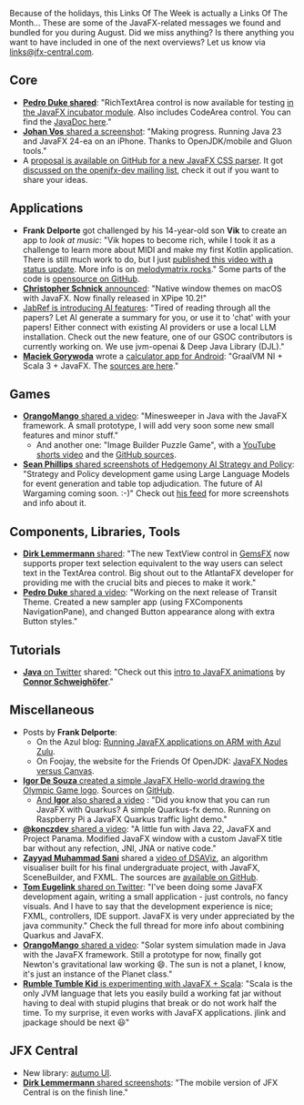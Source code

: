 Because of the holidays, this Links Of The Week is actually a Links Of The Month... These are some of the JavaFX-related messages we found and bundled for you during August. Did we miss anything? Is there anything you want to have included in one of the next overviews? Let us know via links@jfx-central.com.

## Core

* [**Pedro Duke shared**](https://x.com/P_Duke/status/1818672219419025743): "RichTextArea control is now available for testing [in the JavaFX incubator module](https://github.com/andy-goryachev-oracle/Test/blob/main/doc/RichTextArea/RichTextArea.md). Also includes CodeArea control. You can find the [JavaDoc here](https://cr.openjdk.org/~angorya/RichTextArea/javadoc/jfx.incubator.richtext/module-summary.html)."
* [**Johan Vos** shared a screenshot](https://mastodon.social/@johanvos/112887802923547314): "Making progress. Running Java 23 and JavaFX 24-ea on an iPhone. Thanks to OpenJDK/mobile and Gluon tools."
* A [proposal is available on GitHub for a new JavaFX CSS parser](https://gist.github.com/mstr2/f416996caf48e11193f0b6a5883a3926). It got [discussed on the openjfx-dev mailing list](https://mail.openjdk.org/pipermail/openjfx-dev/2024-August/048789.html), check it out if you want to share your ideas.

## Applications

* **Frank Delporte** got challenged by his 14-year-old son **Vik** to create an app to _look at music_: "Vik hopes to become rich, while I took it as a challenge to learn more about MIDI and make my first Kotlin application. There is still much work to do, but I just [published this video with a status update](https://www.youtube.com/watch?v=tR4PL8ufiDw). More info is on [melodymatrix.rocks](https://melodymatrix.rocks/)." Some parts of the code is [opensource on GitHub](https://github.com/codewriterbv/melodymatrix-app-views).
* [**Christopher Schnick** announced](https://x.com/crschnick/status/1816788292563616004): "Native window themes on macOS with JavaFX. Now finally released in XPipe 10.2!"
* [JabRef is introducing AI features](https://blog.jabref.org/2024/08/21/AI-chatting/): "Tired of reading through all the papers? Let AI generate a summary for you, or use it to 'chat' with your papers! Either connect with existing AI providers or use a local LLM installation. Check out the new feature, one of our GSOC contributors is currently working on. We use jvm-openai & Deep Java Library (DJL)."
* [**Maciek Gorywoda**](https://x.com/makingthematrix/status/1818604980372226292) wrote a [calculator app for Android](https://play.google.com/store/apps/details?id=scalaonandroid.fxcalculator&hl=en): "GraalVM NI + Scala 3 + JavaFX. The [sources are here](https://github.com/makingthematrix/scalaonandroid/)."

## Games

* [**OrangoMango** shared a video](https://x.com/orango_mango/status/1817680477370876020): "Minesweeper in Java with the JavaFX framework. A small prototype, I will add very soon some new small features and minor stuff."
  * And another one: "Image Builder Puzzle Game", with a [YouTube shorts video](https://youtube.com/shorts/orP_T_OnBR4?feature=share) and the [GitHub sources](https://github.com/OrangoMango/ImageBuilder).
* [**Sean Phillips** shared screenshots of Hedgemony AI  Strategy and Policy](https://x.com/SeanMiPhillips/status/1823006985341555178): "Strategy and Policy development game using Large Language Models for event generation and table top adjudication. The future of AI Wargaming coming soon. :-)" Check out [his feed](https://x.com/SeanMiPhillips) for more screenshots and info about it.

## Components, Libraries, Tools

* [**Dirk Lemmermann** shared](https://x.com/dlemmermann/status/1825877587077345548): "The new TextView control in [GemsFX](https://github.com/dlsc-software-consulting-gmbh/GemsFX) now supports proper text selection equivalent to the way users can select text in the TextArea control. Big shout out to the AtlantaFX developer for providing me with the crucial bits and pieces to make it work."
* [**Pedro Duke** shared a video](https://x.com/P_Duke/status/1819356682457137601): "Working on the next release of Transit Theme. Created a new sampler app (using FXComponents NavigationPane), and changed Button appearance along with extra Button styles."

## Tutorials

* [**Java** on Twitter](https://x.com/java/status/1828069916760498257) shared: "Check out this [intro to JavaFX animations](https://dev.java/learn/javafx-animations/) by [**Connor Schweighöfer**](https://twitter.com/SquidXTV)."

## Miscellaneous

* Posts by **Frank Delporte**:
  * On the Azul blog: [Running JavaFX applications on ARM with Azul Zulu](https://www.azul.com/blog/running-javafx-applications-on-arm-with-azul-zulu/).
  * On Foojay, the website for the Friends Of OpenJDK: [JavaFX Nodes versus Canvas](https://foojay.io/today/javafx-nodes-versus-canvas/).
* [**Igor De Souza** created a simple JavaFX Hello-world drawing the Olympic Game logo](https://x.com/Igfasouza/status/1816817407857479692). Sources on [GitHub](https://github.com/igfasouza/JavaFx-olympic-games-).
  * [And **Igor** also shared a video](https://x.com/Igfasouza/status/1818609277969272873) : "Did you know that you can run JavaFX with Quarkus? A simple Quarkus-fx demo. Running on Raspberry Pi a JavaFX Quarkus traffic light demo."
* [**@konczdev** shared a video](https://x.com/konczdev/status/1804591278073532624): "A little fun with Java 22, JavaFX and Project Panama. Modified JavaFX window with a custom JavaFX title bar without any refection, JNI, JNA or native code."
* [**Zayyad Muhammad Sani**](https://x.com/Zayyad_MS) shared a [video of DSAViz](https://www.youtube.com/watch?v=iME6boIrT4A), an algorithm visualiser built for his final undergraduate project, with JavaFX, SceneBuilder, and FXML. The sources are [available on GitHub](https://github.com/Z-MS/DSAViz-Java).
* [**Tom Eugelink** shared on Twitter](https://x.com/tbeernot/status/1822536096158265392): "I've been doing some JavaFX development again, writing a small application - just controls, no fancy visuals. And I have to say that the development experience is nice; FXML, controllers, IDE support. JavaFX is very under appreciated by the java community." Check the full thread for more info about combining Quarkus and JavaFX.
* [**OrangoMango** shared a video](https://x.com/orango_mango/status/1819694644612972606): "Solar system simulation made in Java with the JavaFX framework. Still a prototype for now, finally got Newton's gravitational law working 😄. The sun is not a planet, I know, it's just an instance of the Planet class."
* [**Rumble Tumble Kid** is experimenting with JavaFX + Scala](https://x.com/rumbletumblekid/status/1828092214096089550): "Scala is the only JVM language that lets you easily build a working fat jar without having to deal with stupid plugins that break or do not work half the time. To my surprise, it even works with JavaFX applications. jlink and jpackage should be next 😃"

## JFX Central

* New library: [autumo UI](https://jfx-central.com/libraries/autumoui).
* [**Dirk Lemmermann** shared screenshots](https://x.com/dlemmermann/status/1828805263144390931): "The mobile version of JFX Central is on the finish line."

